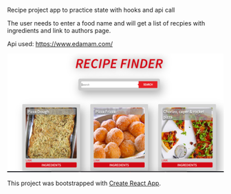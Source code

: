 Recipe project app to practice state with hooks and api call

The user needs to enter a food name and will get a list of recpies with ingredients and link to authors page.

Api used: https://www.edamam.com/



![](/src/ss/ss1.png)



This project was bootstrapped with [Create React App](https://github.com/facebook/create-react-app).

